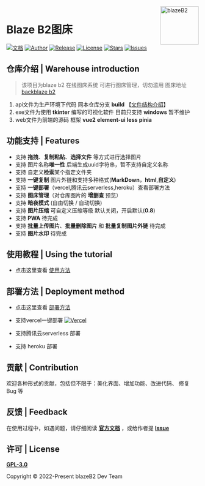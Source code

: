 <!--
 * @Author: Harry
 * @Date: 2022-04-20 20:37:06
 * @LastEditors: harry
 * @Github: https://github.com/rr210
 * @LastEditTime: 2022-07-06 12:54:41
 * @FilePath: \master\README.md
-->
<a href="https://b2.mr90.cf/" >
<img width="100" align="right" alt="blazeB2" src="https://cloud.mr90.top/hexo/4/16533db7-b477-46ec-bbf8-44ae848bc771.png">
</a>

# Blaze B2图床

[![文档](https://img.shields.io/badge/docs-%E6%96%87%E6%A1%A3-blueviolet)](https://m.mr90.top/blazeB2/) [![Author](https://img.shields.io/badge/author-Rr210-violet.svg)](https://github.com/Rr210)  [![Release](https://img.shields.io/github/release/Rr210/blazeB2.svg)](https://github.com/Rr210/blazeB2/releases)  [![License](https://img.shields.io/github/license/Rr210/blazeB2.svg)](https://github.com/Rr210/blazeB2/blob/master/LICENSE)  [![Stars](https://img.shields.io/github/stars/Rr210/blazeB2)](https://github.com/Rr210/blazeB2)   [![Issues](https://img.shields.io/github/issues/Rr210/blazeB2)](https://github.com/Rr210/blazeB2/issues)
## 仓库介绍 | Warehouse introduction

> 该项目为blaze b2 在线图床系统 可进行图床管理，切勿滥用 
> 图床地址 [backblaze b2](https://www.backblaze.com/b2/)


1. api文件为生产环境下代码 同本仓库分支 **build** 【[文件结构介绍](https://m.mr90.top/blazeB2/zh/guide/deploy.html#%E9%A1%B9%E7%9B%AE%E6%96%87%E4%BB%B6%E7%BB%93%E6%9E%84)】
2. exe文件为使用 **tkinter** 编写的可视化软件 目前只支持 **windows**  暂不维护
3. web文件为前端的源码 框架  **vue2** **element-ui** **less** **pinia**


## 功能支持 | Features

- 支持 **拖拽**、**复制粘贴**、**选择文件** 等方式进行选择图片
- 支持 图片名称**唯一性** 后端生成uuid字符串，暂不支持自定义名称
- 支持 自定义**检索**某个指定文件夹
- 支持 **一键复制** 图片外链和支持多种格式(**MarkDown**，**html**,**自定义**)
- 支持 **一键部署**（vercel,腾讯云serverless,heroku）查看部署方法
- 支持 **图床管理**（对仓库图片的 **增删查** 预览）
- 支持 **暗夜模式** (自由切换 / 自动切换)
- 支持 **图片压缩** 可自定义压缩等级 默认关闭，开启默认(**0.8**)
- 支持 **PWA**  待完成
- 支持 **批量上传图片**、**批量删除图片** 和 **批量复制图片外链** 待完成
- 支持 **图片水印** 待完成


## 使用教程 | Using the tutorial

- 点击这里查看 [使用方法](https://m.mr90.top/blazeB2/zh/guide/)

## 部署方法 | Deployment method

- 点击这里查看 [部署方法](https://m.mr90.top/blazeB2/zh/guide/deploy.html)

- 支持vercel一键部署 [![Vercel](https://img.shields.io/badge/vercel-%23000000.svg?style=for-the-badge&logo=vercel&logoColor=white)](https://vercel.com/new/clone?s=https://github.com/Rr210/blazeB2.git)

- 支持腾讯云serverless 部署

- 支持 heroku 部署
  
## 贡献 | Contribution

欢迎各种形式的贡献，包括但不限于：美化界面、增加功能、改进代码、 修复 Bug 等

##  反馈 | Feedback

在使用过程中，如遇问题，请仔细阅读 **[官方文档](https://m.mr90.top/blazeB2/)** ，或给作者提 **[Issue](https://github.com/rr210/blazeB2/issues)**

## 许可 | License

**[GPL-3.0](https://github.com/Rr210/blazeB2/blob/master/LICENSE)** 

Copyright © 2022-Present blazeB2 Dev Team
